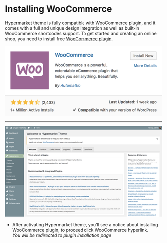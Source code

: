 # Installing WooCommerce

[Hypermarket](https://wordpress.org/themes/hypermarket/) theme is fully compatible with WooCommerce plugin, and it comes with a full and unique design integration as well as built-in WooCommerce shortcodes support.
To get started and creating an online shop, you need to install free [WooCommerce plugin](https://wordpress.org/plugins/woocommerce/).

![Installing WooCommerce](img/installing-woocommerce.png)

<hr/>

![Installing WooCommerce Notice](img/install-woocommerce-notice.png)

* After activating Hypermarket theme, you’ll see a notice about installing WooCommerce plugin, to proceed click WooCommerce hyperlink.<br/>
*You will be redirected to plugin installation page*
